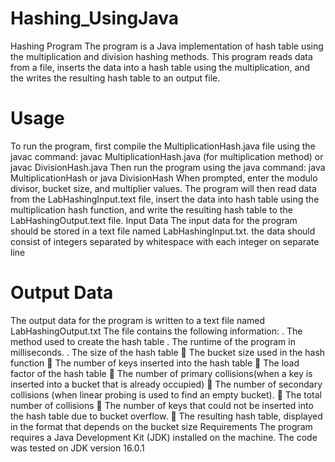 # Hashing_UsingJava
Hashing Program
The program is a Java implementation of hash table using the multiplication and division hashing methods. This program reads data from a file, inserts the data into a hash table using the multiplication, and the writes the resulting hash table to an output file.
 # Usage
To run the program, first compile the MultiplicationHash.java file using the javac command:
javac MultiplicationHash.java (for multiplication method) or
javac DivisionHash.java
Then run the program using the java command:
java MultiplicationHash
or
java DivisionHash When prompted, enter the modulo divisor, bucket size, and multiplier values. The program will then read data from the LabHashingInput.text file, insert the data into hash table using the multiplication hash function, and write the resulting hash table to the LabHashingOutput.text file.
Input Data
The input data for the program should be stored in a text file named LabHashingInput.txt. the data should consist of integers separated by whitespace with each integer on separate line

# Output Data
The output data for the program is written to a text file named LabHashingOutput.txt
The file contains the following information:
.  The method used to create the hash table
. The runtime of the program in milliseconds.
. The size of the hash table
 The bucket size used in the hash function
 The number of keys inserted into the hash table
 The load factor of the hash table
 The number of primary collisions(when a key is inserted into a bucket that is already occupied)
 The number of secondary collisions (when linear probing is used to find an empty bucket).
 The total number of collisions
 The number of keys that could not be inserted into the hash table due to bucket overflow.
 The resulting hash table, displayed in the format that depends on the bucket size
Requirements
The program requires a Java Development Kit (JDK) installed on the machine. The code was tested on JDK version 16.0.1
